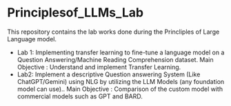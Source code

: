 # Principlesof_LLMs_Lab
This repository contains the lab works done during the Princliples of Large Language model.
- Lab 1: Implementing transfer learning to fine-tune a language model on a Question Answering/Machine Reading Comprehension dataset.
Main Objective : Understand and implement Transfer Learning. 
- Lab2: Implement a descriptive Question answering System (Like ChatGPT/Gemini) using NLG by utilizing the LLM Models (any foundation model can use)..
Main Objective : Comparison of the custom model with commercial models such as GPT and BARD.
        
